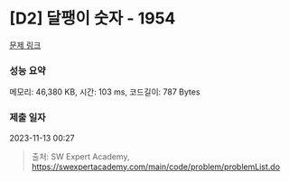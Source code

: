 # [D2] 달팽이 숫자 - 1954 

[문제 링크](https://swexpertacademy.com/main/code/problem/problemDetail.do?contestProbId=AV5PobmqAPoDFAUq) 

### 성능 요약

메모리: 46,380 KB, 시간: 103 ms, 코드길이: 787 Bytes

### 제출 일자

2023-11-13 00:27



> 출처: SW Expert Academy, https://swexpertacademy.com/main/code/problem/problemList.do